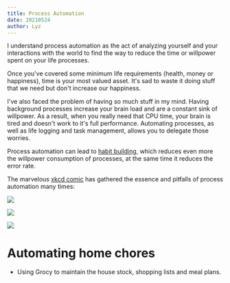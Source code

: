 ```yaml
---
title: Process Automation
date: 20210524
author: Lyz
---
```


I understand process automation as the act of analyzing yourself and your
interactions with the world to find the way to reduce the time or willpower
spent on your life processes.

Once you've covered some minimum life requirements (health, money or
happiness), time is your most valued asset. It's sad to waste it doing stuff
that we need but don't increase our happiness.

I've also faced the problem of having so much stuff in my mind. Having
background processes increase your brain load and are a constant sink of
willpower. As a result, when you really need that CPU time, your brain is tired
and doesn't work to it's full performance. Automating processes, as well as life
logging and task management, allows you to delegate those worries.

Process automation can lead to [habit
building](https://en.wikipedia.org/wiki/Habit), which reduces even more the
willpower consumption of processes, at the same time it reduces the error rate.

The marvelous [xkcd comic](https://xkcd.com) has gathered the essence and
pitfalls of process automation many times:

![ ](is_it_worth_the_time.png)

![ ](automation.png)

![ ](efficiency.png)

# Automating home chores

* Using Grocy to maintain the house stock, shopping lists and meal
  plans.
